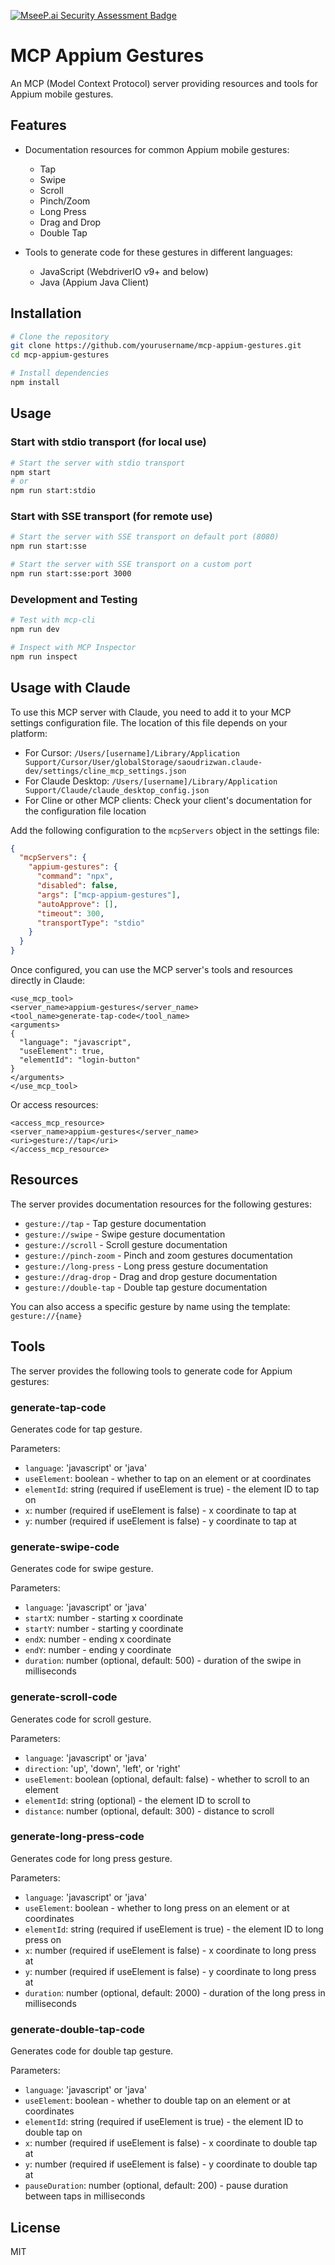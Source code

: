 [![MseeP.ai Security Assessment Badge](https://mseep.net/pr/appiumtestdistribution-mcp-appium-gestures-badge.png)](https://mseep.ai/app/appiumtestdistribution-mcp-appium-gestures)

# MCP Appium Gestures

An MCP (Model Context Protocol) server providing resources and tools for Appium mobile gestures.

## Features

- Documentation resources for common Appium mobile gestures:

  - Tap
  - Swipe
  - Scroll
  - Pinch/Zoom
  - Long Press
  - Drag and Drop
  - Double Tap

- Tools to generate code for these gestures in different languages:
  - JavaScript (WebdriverIO v9+ and below)
  - Java (Appium Java Client)

## Installation

```bash
# Clone the repository
git clone https://github.com/yourusername/mcp-appium-gestures.git
cd mcp-appium-gestures

# Install dependencies
npm install
```

## Usage

### Start with stdio transport (for local use)

```bash
# Start the server with stdio transport
npm start
# or
npm run start:stdio
```

### Start with SSE transport (for remote use)

```bash
# Start the server with SSE transport on default port (8080)
npm run start:sse

# Start the server with SSE transport on a custom port
npm run start:sse:port 3000
```

### Development and Testing

```bash
# Test with mcp-cli
npm run dev

# Inspect with MCP Inspector
npm run inspect
```

## Usage with Claude

To use this MCP server with Claude, you need to add it to your MCP settings configuration file. The location of this file depends on your platform:

- For Cursor: `/Users/[username]/Library/Application Support/Cursor/User/globalStorage/saoudrizwan.claude-dev/settings/cline_mcp_settings.json`
- For Claude Desktop: `/Users/[username]/Library/Application Support/Claude/claude_desktop_config.json`
- For Cline or other MCP clients: Check your client's documentation for the configuration file location

Add the following configuration to the `mcpServers` object in the settings file:

```json
{
  "mcpServers": {
    "appium-gestures": {
      "command": "npx",
      "disabled": false,
      "args": ["mcp-appium-gestures"],
      "autoApprove": [],
      "timeout": 300,
      "transportType": "stdio"
    }
  }
}
```

Once configured, you can use the MCP server's tools and resources directly in Claude:

```
<use_mcp_tool>
<server_name>appium-gestures</server_name>
<tool_name>generate-tap-code</tool_name>
<arguments>
{
  "language": "javascript",
  "useElement": true,
  "elementId": "login-button"
}
</arguments>
</use_mcp_tool>
```

Or access resources:

```
<access_mcp_resource>
<server_name>appium-gestures</server_name>
<uri>gesture://tap</uri>
</access_mcp_resource>
```

## Resources

The server provides documentation resources for the following gestures:

- `gesture://tap` - Tap gesture documentation
- `gesture://swipe` - Swipe gesture documentation
- `gesture://scroll` - Scroll gesture documentation
- `gesture://pinch-zoom` - Pinch and zoom gestures documentation
- `gesture://long-press` - Long press gesture documentation
- `gesture://drag-drop` - Drag and drop gesture documentation
- `gesture://double-tap` - Double tap gesture documentation

You can also access a specific gesture by name using the template: `gesture://{name}`

## Tools

The server provides the following tools to generate code for Appium gestures:

### generate-tap-code

Generates code for tap gesture.

Parameters:

- `language`: 'javascript' or 'java'
- `useElement`: boolean - whether to tap on an element or at coordinates
- `elementId`: string (required if useElement is true) - the element ID to tap on
- `x`: number (required if useElement is false) - x coordinate to tap at
- `y`: number (required if useElement is false) - y coordinate to tap at

### generate-swipe-code

Generates code for swipe gesture.

Parameters:

- `language`: 'javascript' or 'java'
- `startX`: number - starting x coordinate
- `startY`: number - starting y coordinate
- `endX`: number - ending x coordinate
- `endY`: number - ending y coordinate
- `duration`: number (optional, default: 500) - duration of the swipe in milliseconds

### generate-scroll-code

Generates code for scroll gesture.

Parameters:

- `language`: 'javascript' or 'java'
- `direction`: 'up', 'down', 'left', or 'right'
- `useElement`: boolean (optional, default: false) - whether to scroll to an element
- `elementId`: string (optional) - the element ID to scroll to
- `distance`: number (optional, default: 300) - distance to scroll

### generate-long-press-code

Generates code for long press gesture.

Parameters:

- `language`: 'javascript' or 'java'
- `useElement`: boolean - whether to long press on an element or at coordinates
- `elementId`: string (required if useElement is true) - the element ID to long press on
- `x`: number (required if useElement is false) - x coordinate to long press at
- `y`: number (required if useElement is false) - y coordinate to long press at
- `duration`: number (optional, default: 2000) - duration of the long press in milliseconds

### generate-double-tap-code

Generates code for double tap gesture.

Parameters:

- `language`: 'javascript' or 'java'
- `useElement`: boolean - whether to double tap on an element or at coordinates
- `elementId`: string (required if useElement is true) - the element ID to double tap on
- `x`: number (required if useElement is false) - x coordinate to double tap at
- `y`: number (required if useElement is false) - y coordinate to double tap at
- `pauseDuration`: number (optional, default: 200) - pause duration between taps in milliseconds

## License

MIT

